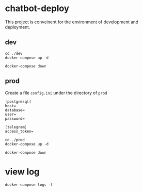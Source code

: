 # chatbot-deploy
This project is conveinent for the environment of development and deployment.

## dev
```
cd ./dev
docker-compose up -d

docker-compose down
```

## prod
Create a file `config.ini` under the directory of `prod`

```
[postgresql]
host=
database=
user=
password=

[telegram]
access_token=
``` 

```
cd ./prod
docker-compose up -d

docker-compose down
```

# view log
```
docker-compose logs -f
```